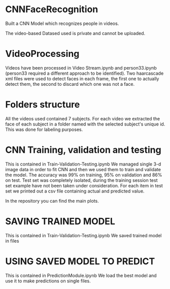 # CNNFaceRecognition
Built a CNN Model which recognizes people in videos.

The video-based Datased used is private and cannot be uploaded.

# VideoProcessing
Videos have been processed in Video Stream.ipynb and person33.ipynb (person33 required a different approach to be identified). Two haarcascade xml files were used to detect faces in each frame, the first one to actually detect them, the second to discard which one was not a face.

# Folders structure
All the videos used contained 7 subjects. For each video we extracted the face of each subject in a folder named with the selected subject's unique id. This was done for labeling purposes.

# CNN Training, validation and testing
This is contained in Train-Validation-Testing.ipynb
We managed single 3-d image data in order to fit CNN and then we used them to train and validate the model.
The accuracy was 99% on training, 95% on validation and 86% on test.
Test set was completely isolated, during the training session test set example have not been taken under consideration.
For each item in test set we printed out a csv file containing actual and predicted value.

In the repository you can find the main plots.

# SAVING TRAINED MODEL
This is contained in Train-Validation-Testing.ipynb
We saved trained model in files

# USING SAVED MODEL TO PREDICT
This is contained in PredictionModule.ipynb
We load the best model and use it to make predictions on single files.

